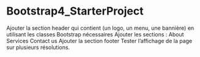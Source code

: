 # Bootstrap4_StarterProject
Ajouter la section header qui contient (un logo, un menu, une bannière) en utilisant les classes Bootstrap nécessaires
Ajouter les sections :
About
Services
Contact us
Ajouter la section footer
Tester l’affichage de la page sur plusieurs résolutions.
